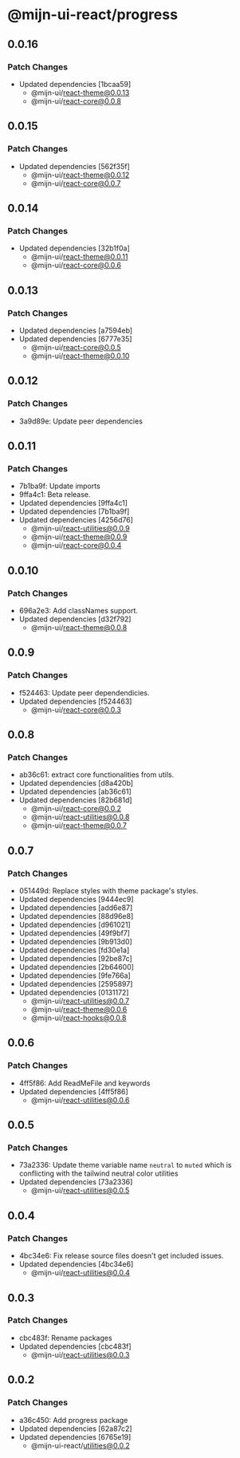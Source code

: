 # @mijn-ui-react/progress

## 0.0.16

### Patch Changes

- Updated dependencies [1bcaa59]
  - @mijn-ui/react-theme@0.0.13
  - @mijn-ui/react-core@0.0.8

## 0.0.15

### Patch Changes

- Updated dependencies [562f35f]
  - @mijn-ui/react-theme@0.0.12
  - @mijn-ui/react-core@0.0.7

## 0.0.14

### Patch Changes

- Updated dependencies [32b1f0a]
  - @mijn-ui/react-theme@0.0.11
  - @mijn-ui/react-core@0.0.6

## 0.0.13

### Patch Changes

- Updated dependencies [a7594eb]
- Updated dependencies [6777e35]
  - @mijn-ui/react-core@0.0.5
  - @mijn-ui/react-theme@0.0.10

## 0.0.12

### Patch Changes

- 3a9d89e: Update peer dependencies

## 0.0.11

### Patch Changes

- 7b1ba9f: Update imports
- 9ffa4c1: Beta release.
- Updated dependencies [9ffa4c1]
- Updated dependencies [7b1ba9f]
- Updated dependencies [4256d76]
  - @mijn-ui/react-utilities@0.0.9
  - @mijn-ui/react-theme@0.0.9
  - @mijn-ui/react-core@0.0.4

## 0.0.10

### Patch Changes

- 696a2e3: Add classNames support.
- Updated dependencies [d32f792]
  - @mijn-ui/react-theme@0.0.8

## 0.0.9

### Patch Changes

- f524463: Update peer dependendicies.
- Updated dependencies [f524463]
  - @mijn-ui/react-core@0.0.3

## 0.0.8

### Patch Changes

- ab36c61: extract core functionalities from utils.
- Updated dependencies [d8a420b]
- Updated dependencies [ab36c61]
- Updated dependencies [82b681d]
  - @mijn-ui/react-core@0.0.2
  - @mijn-ui/react-utilities@0.0.8
  - @mijn-ui/react-theme@0.0.7

## 0.0.7

### Patch Changes

- 051449d: Replace styles with theme package's styles.
- Updated dependencies [9444ec9]
- Updated dependencies [add6e87]
- Updated dependencies [88d96e8]
- Updated dependencies [d961021]
- Updated dependencies [49f9bf7]
- Updated dependencies [9b913d0]
- Updated dependencies [fd30e1a]
- Updated dependencies [92be87c]
- Updated dependencies [2b64600]
- Updated dependencies [9fe766a]
- Updated dependencies [2595897]
- Updated dependencies [0131172]
  - @mijn-ui/react-utilities@0.0.7
  - @mijn-ui/react-theme@0.0.6
  - @mijn-ui/react-hooks@0.0.8

## 0.0.6

### Patch Changes

- 4ff5f86: Add ReadMeFile and keywords
- Updated dependencies [4ff5f86]
  - @mijn-ui/react-utilities@0.0.6

## 0.0.5

### Patch Changes

- 73a2336: Update theme variable name `neutral` to `muted` which is conflicting with the tailwind neutral color utilities
- Updated dependencies [73a2336]
  - @mijn-ui/react-utilities@0.0.5

## 0.0.4

### Patch Changes

- 4bc34e6: Fix release source files doesn't get included issues.
- Updated dependencies [4bc34e6]
  - @mijn-ui/react-utilities@0.0.4

## 0.0.3

### Patch Changes

- cbc483f: Rename packages
- Updated dependencies [cbc483f]
  - @mijn-ui/react-utilities@0.0.3

## 0.0.2

### Patch Changes

- a36c450: Add progress package
- Updated dependencies [62a87c2]
- Updated dependencies [6765e19]
  - @mijn-ui-react/utilities@0.0.2
